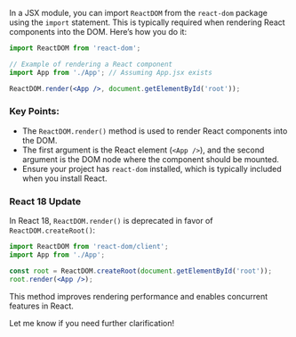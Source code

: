 In a JSX module, you can import `ReactDOM` from the `react-dom` package using the `import` statement. This is typically required when rendering React components into the DOM. Here’s how you do it:

```jsx
import ReactDOM from 'react-dom';

// Example of rendering a React component
import App from './App'; // Assuming App.jsx exists

ReactDOM.render(<App />, document.getElementById('root'));
```

### **Key Points:**
- The `ReactDOM.render()` method is used to render React components into the DOM.
- The first argument is the React element (`<App />`), and the second argument is the DOM node where the component should be mounted.
- Ensure your project has `react-dom` installed, which is typically included when you install React.

### **React 18 Update**
In React 18, `ReactDOM.render()` is deprecated in favor of `ReactDOM.createRoot()`:

```jsx
import ReactDOM from 'react-dom/client';
import App from './App';

const root = ReactDOM.createRoot(document.getElementById('root'));
root.render(<App />);
```

This method improves rendering performance and enables concurrent features in React.

Let me know if you need further clarification!